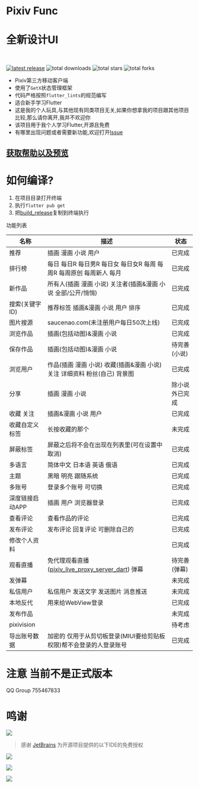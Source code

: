 # Pixiv Func

# 全新设计UI

<br/>

[![latest release](https://img.shields.io/github/release/xiao-cao-x/pixiv_func_mobile?label=latest%20release)](https://github.com/xiao-cao-x/pixiv_func_mobile/releases/latest)
![total downloads](https://img.shields.io/github/downloads/xiao-cao-x/pixiv_func_mobile/total.svg?label=total%20downloads)
![total stars](https://img.shields.io/github/stars/xiao-cao-x/pixiv_func_mobile?label=total%20stars)
![total forks](https://img.shields.io/github/forks/xiao-cao-x/pixiv_func_mobile?label=total%20forks)

- Pixiv第三方移动客户端
- 使用了`GetX`状态管理框架
- 代码严格按照`flutter_lints`的规范编写
- 适合新手学习Flutter
- 这是我的个人玩具,与其他现有同类项目无关,如果你想拿我的项目跟其他项目比较,那么请你离开,我并不欢迎你
- 该项目用于我个人学习Flutter,开源且免费
- 有哪里出现问题或者需要新功能,欢迎打开[Issue](https://github.com/git-xiaocao/pixiv_func_mobile/issues/new)

## [获取帮助以及预览](https://pixiv.xiaocao.moe/#/pixiv-func/mobile)

# 如何编译?

1. 在项目目录打开终端
2. 执行`flutter pub get`
3. 把[build_release](./build_release)复制到终端执行

功能列表

| 名称         | 描述                                                                                                      | 状态      |
|------------|---------------------------------------------------------------------------------------------------------|---------|
| 推荐         | 插画 漫画 小说 用户                                                                                             | 已完成     |
| 排行榜        | 每日 每日R 每日男R 每日女 每日女R 每周 每周R 每周原创 每周新人 每月                                                                | 已完成     |
| 新作品        | 所有人(插画 漫画 小说) 关注者(插画&漫画 小说 全部/公开/悄悄)                                                                    | 已完成     |
| 搜索(关键字 ID) | 推荐标签 插画&漫画 小说 用户 排序                                                                                     | 已完成     |
| 图片搜源       | saucenao.com(未注册用户每日50次上线)                                                                              | 已完成     |
| 浏览作品       | 插画(包括动图)&漫画 小说                                                                                          | 已完成     |
| 保存作品       | 插画(包括动图)&漫画 小说                                                                                          | 待完善(小说) |
| 浏览用户       | 作品(插画 漫画 小说) 收藏(插画&漫画 小说) 关注 详细资料 粉丝(自己) 背景图                                                            | 已完成     |
| 分享         | 插画 漫画 小说                                                                                                | 除小说外已完成 |
| 收藏 关注      | 插画&漫画 小说 用户                                                                                             | 已完成     |
| 收藏自定义标签    | 长按收藏的那个                                                                                                 | 未完成     |
| 屏蔽标签       | 屏蔽之后将不会在出现在列表里(可在设置中取消)                                                                                 | 已完成     |
| 多语言        | 简体中文 日本语 英语 俄语                                                                                          | 已完成     |
| 主题         | 黑暗 明亮 跟随系统                                                                                              | 已完成     |
| 多账号        | 登录多个账号 可切换                                                                                              | 已完成     |
| 深度链接启动APP  | 插画 用户 浏览器登录                                                                                             | 已完成     |
| 查看评论       | 查看作品的评论                                                                                                 | 已完成     |
| 发布评论       | 发布评论 回复评论 可删除自己的                                                                                        | 已完成     |
| 修改个人资料     |                                                                                                         | 已完成     |
| 观看直播       | 免代理观看直播([pixiv_live_proxy_server_dart](https://github.com/git-xiaocao/pixiv_live_proxy_server_dart)) 弹幕 | 待完善(弹幕) |
| 发弹幕        |                                                                                                         | 未完成     |
| 私信用户       | 私信用户 发送文字 发送图片 消息推送                                                                                     | 未完成     |
| 本地反代       | 用来给WebView登录                                                                                            | 已完成     |
| 发布作品       |                                                                                                         | 未完成     |
| pixivision |                                                                                                         | 待考虑     |
| 导出账号数据     | 加密的 仅用于从剪切板登录(MIUI要给剪贴板权限)帮不会登录的人登录账号                                                                   | 已完成     |

# 注意 当前不是正式版本


QQ Group 755467833


# 鸣谢

[![](https://resources.jetbrains.com/storage/products/company/brand/logos/jb_beam.svg)](https://www.jetbrains.com/?from=xiao-cao-x/pixiv_func_mobile)

> 感谢 [JetBrains](https://www.jetbrains.com/?from=xiao-cao-x/pixiv_func_mobile) 为开源项目提供的以下IDE的免费授权


[![](https://resources.jetbrains.com/storage/products/company/brand/logos/IntelliJ_IDEA.svg)](https://www.jetbrains.com/idea/?from=xiao-cao-x/pixiv_func_mobile)

[![](https://resources.jetbrains.com/storage/products/company/brand/logos/GoLand.svg)](https://www.jetbrains.com/go/?from=xiao-cao-x/pixiv_func_mobile)

[![](https://resources.jetbrains.com/storage/products/company/brand/logos/DataGrip.svg)](https://www.jetbrains.com/datagrip/?from=xiao-cao-x/pixiv_func_mobile)  



